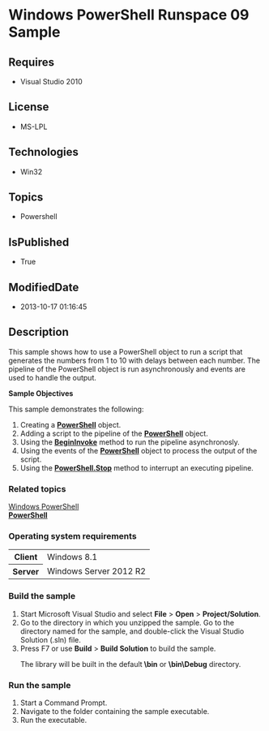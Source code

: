 # Windows PowerShell Runspace 09 Sample
## Requires
* Visual Studio 2010
## License
* MS-LPL
## Technologies
* Win32
## Topics
* Powershell
## IsPublished
* True
## ModifiedDate
* 2013-10-17 01:16:45
## Description

<div id="mainSection">
<p>This sample shows how to use a PowerShell object to run a script that generates the numbers from 1 to 10 with delays between each number. The pipeline of the PowerShell object is run asynchronously and events are used to handle the output.
</p>
<p><b>Sample Objectives</b></p>
<p>This sample demonstrates the following:</p>
<ol>
<li>Creating a <a href="http://msdn.microsoft.com/en-us/library/windows/desktop/dd144526">
<b>PowerShell</b></a> object. </li><li>Adding a script to the pipeline of the <a href="http://msdn.microsoft.com/en-us/library/windows/desktop/dd144526">
<b>PowerShell</b></a> object. </li><li>Using the <a href="http://msdn.microsoft.com/en-us/library/windows/desktop/dd127743">
<b>BeginInvoke</b></a> method to run the pipeline asynchronosly. </li><li>Using the events of the <a href="http://msdn.microsoft.com/en-us/library/windows/desktop/dd144526">
<b>PowerShell</b></a> object to process the output of the script. </li><li>Using the <a href="http://msdn.microsoft.com/en-us/library/windows/desktop/dd182457">
<b>PowerShell.Stop</b></a> method to interrupt an executing pipeline. </li></ol>
<p></p>
<h3><a id="related_topics"></a>Related topics</h3>
<dl><dt><a href="http://go.microsoft.com/fwlink/?LinkID=178145">Windows PowerShell</a>
</dt><dt><a href="http://msdn.microsoft.com/en-us/library/windows/desktop/dd144526"><b>PowerShell</b></a>
</dt></dl>
<h3>Operating system requirements</h3>
<table>
<tbody>
<tr>
<th>Client</th>
<td><dt>Windows&nbsp;8.1 </dt></td>
</tr>
<tr>
<th>Server</th>
<td><dt>Windows Server&nbsp;2012&nbsp;R2 </dt></td>
</tr>
</tbody>
</table>
<h3>Build the sample</h3>
<p></p>
<ol>
<li>Start Microsoft Visual Studio and select <b>File</b> &gt; <b>Open</b> &gt; <b>
Project/Solution</b>. </li><li>Go to the directory in which you unzipped the sample. Go to the directory named for the sample, and double-click the Visual Studio Solution (.sln) file.
</li><li>Press F7 or use <b>Build</b> &gt; <b>Build Solution</b> to build the sample.
<p>The library will be built in the default<b> \bin</b> or <b>\bin\Debug</b> directory.</p>
</li></ol>
<p></p>
<h3>Run the sample</h3>
<p></p>
<ol>
<li>Start a Command Prompt. </li><li>Navigate to the folder containing the sample executable. </li><li>Run the executable. </li></ol>
<p></p>
</div>
